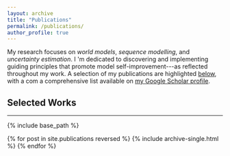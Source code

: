 ```yaml
---
layout: archive
title: "Publications"
permalink: /publications/
author_profile: true
---
```


My research focuses on *world models*, *sequence modelling*, and *uncertainty estimation*. I 'm dedicated to discovering and implementing guiding principles that promote model self-improvement---as reflected throughout my work. A selection of my publications are highlighted [below](#selected-works), with a com a comprehensive list available on [my Google Scholar profile](https://scholar.google.com/citations?user=wa2S8OEAAAAJ).


## Selected Works  
------

{% include base_path %}

{% for post in site.publications reversed %}
  {% include archive-single.html %}
{% endfor %}
